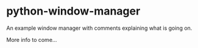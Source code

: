 # python-window-manager

An example window manager with comments explaining what is going on.

More info to come...
